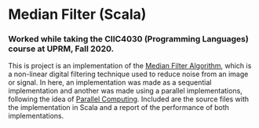 # Median Filter (Scala)
### Worked while taking the CIIC4030 (Programming Languages) course at UPRM, Fall 2020.

This is project is an implementation of the [Median Filter Algorithm](https://en.wikipedia.org/wiki/Median_filter), which is a non-linear digital filtering technique used to reduce noise from an image or signal. In here, an implementation was made as a sequential implementation and another was made using a parallel implementations, following the idea of [Parallel Computing](https://en.wikipedia.org/wiki/Parallel_computing). Included are the source files with the implementation in Scala and a report of the performance of both implementations.
